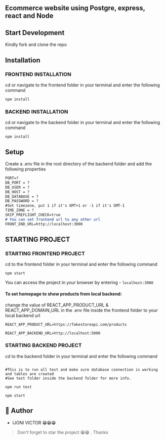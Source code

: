 ## Ecommerce website using Postgre, express, react and Node

## Start Development

Kindly fork and clone the repo 

## Installation

### FRONTEND INSTALLATION

cd or navigate to the frontend folder in your terminal and enter the following command 

```
npm install
```
### BACKEND INSTALLATION

cd or navigate to the backend folder in your terminal and enter the following command

``` 
npm install
```

## Setup

Create a .env file in the root directory of the backend folder and add the following properties

```markdown
PORT=?
DB_PORT = ?
DB_USER = ?
DB_HOST = ?
DB_DATABASE = ?
DB_PASSWORD = ?
#Set timezone, put 1 if it's GMT+1 or -1 if it's GMT-1
TIME_ZONE = ?
SKIP_PREFLIGHT_CHECK=true 
# You can set frontend url to any other url
FRONT_END_URL=http://localhost:3000 
```

## STARTING PROJECT

### STARTING FRONTEND PROJECT

cd to the frontend folder in your terminal and enter the following command

```
npm start
```

You can access the project in your browser by entering - `localhost:3000`

#### To set homepage to show products from local backend:

change the value of REACT_APP_PRODUCT_URL & REACT_APP_DOMAIN_URL in the .env file inside the frontend folder to your local backend url

```
REACT_APP_PRODUCT_URL=https://fakestoreapi.com/products

REACT_APP_BACKEND_URL=http://localhost:5000
```


### STARTING BACKEND PROJECT

cd to the backend folder in your terminal and enter the following command

```

#This is to run all test and make sure database connection is working and tables are created
#See test folder inside the backend folder for more info.

npm run test
```

```
npm start
```

## 🎩 Author

- IJONI VICTOR 😁😁😁

> Don't forget to star the project 😁😁 . Thanks
